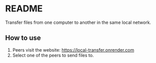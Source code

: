 # README

Transfer files from one computer to another in the same local network.

## How to use
1. Peers visit the website: https://local-transfer.onrender.com
2. Select one of the peers to send files to.